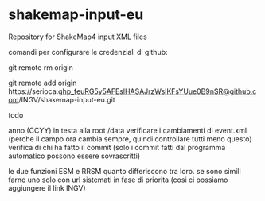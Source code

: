 # shakemap-input-eu
Repository for ShakeMap4 input XML files

comandi per configurare le credenziali di github:

git remote rm origin

git remote add origin https://serioca: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@github.com/INGV/shakemap-input-eu.git

todo

anno (CCYY) in testa alla root /data
verificare i cambiamenti di event.xml (perche il campo ora cambia sempre, quindi controllare tutti meno questo)
verifica di chi ha fatto il commit (solo i commit fatti dal programma automatico possono essere sovrascritti)

le due funzioni ESM e RRSM quanto differiscono tra loro. 
se sono simili farne uno solo con url sistemati in fase di priorita (cosi ci possiamo aggiungere il link INGV)


